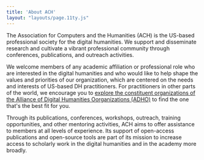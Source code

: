 ```yaml
---
title: 'About ACH'
layout: "layouts/page.11ty.js"
---
```


The Association for Computers and the Humanities (ACH) is the US-based professional society for the digital humanities. We support and disseminate research and cultivate a vibrant professional community through conferences, publications, and outreach activities.

We welcome members of any academic affiliation or professional role who are interested in the digital humanities and who would like to help shape the values and priorities of our organization, which are centered on the needs and interests of US-based DH practitioners. For practitioners in other parts of the world, we encourage you to [explore the constituent organizations of the Alliance of Digital Humanities Oorganizations (ADHO)](https://www.adho.org) to find the one that's the best fit for you.

Through its publications, conferences, workshops, outreach, training opportunities, and other mentoring activities, ACH aims to offer assistance to members at all levels of experience. Its support of open-access publications and open-source tools are part of its mission to increase access to scholarly work in the digital humanities and in the academy more broadly.
